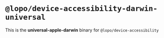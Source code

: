 # `@lopo/device-accessibility-darwin-universal`

This is the **universal-apple-darwin** binary for `@lopo/device-accessibility`
